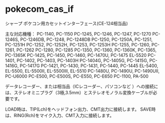 # pokecom_cas_if

シャープ ポケコン用カセットインターフェース(CE-124相当品)


主な対応機種：
PC-1140, PC-1150
PC-1245, PC-1246, PC-1247, PC-1270
PC-1246S, PC-1246DB, PC-1248, PC-1248DB
PC-1250, PC-1250A, PC-1251, PC-1251H
PC-1252, PC-1252H, PC-1253, PC-1253H
PC-1255, PC-1260, PC-1261, PC-1262
PC-1280, PC-1285
PC-1350, PC-1360, PC-1360K, PC-1365, PC-1365K
PC-1425, PC-1450, PC-1460, PC-1470U, PC-1475
EL-5520
PC-1401, PC-1402, PC-1403, PC-1403H
PC-1404G, PC-1405G, PC-1415G, PC-1416G, PC-1417G
PC-1421, PC-1430, PC-1431, PC-1440, PC-1445
EL-5400, EL-5500, EL-5500II, EL-5500III, EL-5510
PC-1480U, PC-1490U, PC-1490UII, PC-U6000
PC-E500, PC-E500S, PC-E550, PC-E650
PC-1100, PA-500

データレコーダー、または相当品（ICレコーダー、パソコンなど
）への接続には、ステレオミニプラグ（3極,3.5mm）とステレオモノラル変換ケーブルが必要です。

LOAD時は、TIP(Lch)をヘッドフォン出力、CMT出力に接続します。
SAVE時は、RING(Rch)をマイク入力、CMT入力に接続します。

